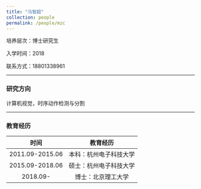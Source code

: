 ```yaml
---
title: "马智超"
collection: people
permalink: /people/mzc
---
```

培养层次：博士研究生

入学时间：2018

联系方式：18801338961

---

### 研究方向

计算机视觉，时序动作检测与分割

---

### 教育经历


| 时间 | 教育经历 |
| :-: | :-: |
| 2011.09-2015.06 | 本科：杭州电子科技大学 |
| 2015.09-2018.06 | 硕士：杭州电子科技大学 |
| 2018.09- | 博士：北京理工大学 |
